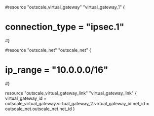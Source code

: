 #resource "outscale_virtual_gateway" "virtual_gateway_1" {
#   connection_type = "ipsec.1"
#}

#resource "outscale_net" "outscale_net" {
#   ip_range = "10.0.0.0/16"
#}

resource "outscale_virtual_gateway_link" "virtual_gateway_link" {
    virtual_gateway_id = outscale_virtual_gateway.virtual_gateway_2.virtual_gateway_id
    net_id             = outscale_net.outscale_net.net_id
    }